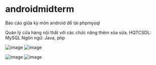 # androidmidterm
Báo cáo giữa kỳ môn android đề tài phpmysql

Quản lý cửa hàng nội thất với các chức năng thêm xóa sửa.
HQTCSDL: MySQL
Ngôn ngữ: Java, php


![image](https://user-images.githubusercontent.com/99135582/211457778-a5a6ef17-ada9-4fff-860c-096dded65693.png)   ![image](https://user-images.githubusercontent.com/99135582/211457829-4fe2cf06-969c-4ce5-a1f4-b983879a9e16.png)

![image](https://user-images.githubusercontent.com/99135582/211457842-03a8bdbd-e450-4308-a729-6ef88d399d7c.png)   ![image](https://user-images.githubusercontent.com/99135582/211457869-0e9e9e6d-f5cd-4f68-b100-dde712d93461.png)


